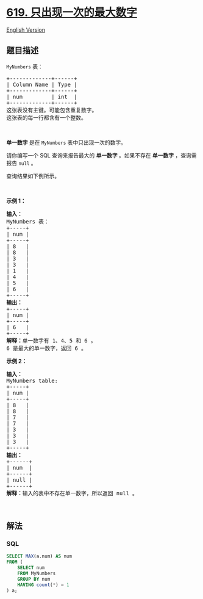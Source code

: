 # [619. 只出现一次的最大数字](https://leetcode.cn/problems/biggest-single-number)

[English Version](/solution/0600-0699/0619.Biggest%20Single%20Number/README_EN.md)

## 题目描述

<!-- 这里写题目描述 -->

<p><code>MyNumbers</code> 表：</p>

<div class="original__bRMd">
<div>
<pre>
+-------------+------+
| Column Name | Type |
+-------------+------+
| num         | int  |
+-------------+------+
这张表没有主键。可能包含重复数字。
这张表的每一行都含有一个整数。
</pre>

<p>&nbsp;</p>

<p><strong>单一数字</strong> 是在 <code>MyNumbers</code> 表中只出现一次的数字。</p>

<p>请你编写一个 SQL 查询来报告最大的 <strong>单一数字</strong> 。如果不存在 <strong>单一数字</strong> ，查询需报告 <code>null</code> 。</p>

<p>查询结果如下例所示。</p>
<ptable> </ptable>

<p>&nbsp;</p>

<p><strong>示例 1：</strong></p>

<pre>
<strong>输入：</strong>
MyNumbers 表：
+-----+
| num |
+-----+
| 8   |
| 8   |
| 3   |
| 3   |
| 1   |
| 4   |
| 5   |
| 6   |
+-----+
<strong>输出：</strong>
+-----+
| num |
+-----+
| 6   |
+-----+
<strong>解释：</strong>单一数字有 1、4、5 和 6 。
6 是最大的单一数字，返回 6 。
</pre>

<p><strong>示例 2：</strong></p>

<pre>
<strong>输入：</strong>
MyNumbers table:
+-----+
| num |
+-----+
| 8   |
| 8   |
| 7   |
| 7   |
| 3   |
| 3   |
| 3   |
+-----+
<strong>输出：</strong>
+------+
| num  |
+------+
| null |
+------+
<strong>解释：</strong>输入的表中不存在单一数字，所以返回 null 。
</pre>
</div>
</div>

<p>&nbsp;</p>

## 解法

### **SQL**

```sql
SELECT MAX(a.num) AS num
FROM (
	SELECT num
	FROM MyNumbers
	GROUP BY num
	HAVING count(*) = 1
) a;
```
